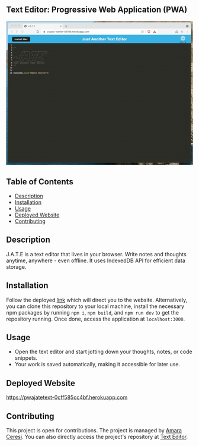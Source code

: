 ## Text Editor: Progressive Web Application (PWA)

![Text Editor](./Assets/00-demo.gif)


## Table of Contents
- [Description](#description)
- [Installation](#installation)
- [Usage](#usage)
- [Deployed Website](#deployed)
- [Contributing](#contributing)
  
## Description
J.A.T.E is a text editor that lives in your browser. Write notes and thoughts anytime, anywhere - even offline. It uses IndexedDB API for efficient data storage.

## Installation
Follow the deployed [link](https://pwajatetext-0cff585cc4bf.herokuapp.com/) which will direct you to the website. Alternatively, you can clone this repository to your local machine, install the necessary npm packages by running `npm i`, `npm build`, and `npm run dev` to get the repository running. Once done, access the application at `localhost:3000`.

## Usage
- Open the text editor and start jotting down your thoughts, notes, or code snippets.
- Your work is saved automatically, making it accessible for later use.
  
## Deployed Website
https://pwajatetext-0cff585cc4bf.herokuapp.com

## Contributing
This project is open for contributions. The project is managed by [Amara Ceresi](https://github.com/amaraceresi). You can also directly access the project's repository at [Text Editor](https://github.com/amaraceresi/text-editor).
